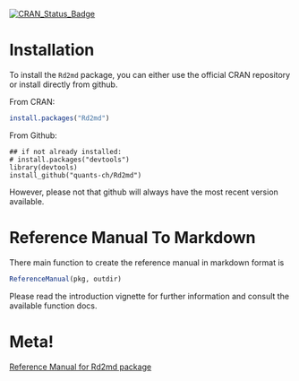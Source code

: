 [![CRAN_Status_Badge](http://www.r-pkg.org/badges/version/Rd2md)](https://cran.r-project.org/package=Rd2md)


# Installation

To install the `Rd2md` package, you can either use the official CRAN repository or install directly from github.

From CRAN:

```r
install.packages("Rd2md")
```

From Github:
```
## if not already installed:
# install.packages("devtools") 
library(devtools)
install_github("quants-ch/Rd2md")
```

However, please not that github will always have the most recent version available.

# Reference Manual To Markdown

There main function to create the reference manual in markdown format is

```r
ReferenceManual(pkg, outdir)
```

Please read the introduction vignette for further information and consult the available function docs.

# Meta!

[Reference Manual for Rd2md package](Referend_Manual_Rd2md.md)